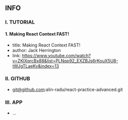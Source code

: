## INFO

### I. TUTORIAL

#### 1. Making React Context FAST!

- title: Making React Context FAST!
- author: Jack Herrington
- link: https://www.youtube.com/watch?v=ZKlXqrcBx88&list=PLNqp92_EXZBJs6rKouX5U8-tWJgTLaeKv&index=13

### II. GITHUB

- git@github.com:alin-radu/react-practice-advanced.git

### III. APP

- ...
